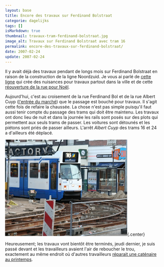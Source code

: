 ```yaml
---
layout: base
title: Encore des travaux sur Ferdinand Bolstraat
categorie: dagelijks
tags: []
isMarkdown: true
thumbnail: travaux-tram-ferdinand-bolstraat.jpg
image_alt: Travaux sur Ferdinand Bolstraat avec tram 16
permalink: encore-des-travaux-sur-ferdinand-bolstraat/
date: 2007-02-24
update: 2007-02-24
---
```




Il y avait déjà des travaux pendant de longs mois sur Ferdinand Bolstraat en raison de la construction de la ligne Noordzuid. Je vous ai parlé de [cette ligne](/noord-zuidlijn-ceintuurbaan-station) qui crée des nuisances pour travaux partout dans la ville et de cette [réouverture de la rue pour Noël](/noel-sur-ferdinand-bolstraat).

Aujourd'hui, c'est au croisement de la rue Ferdinand Bol et de la rue Albert Cuyp ([l'entrée du marché](/albert-cuyp-le-marche)) que le passage est bouché pour travaux. Il s'agit cette fois de refaire la chaussée. La chose n'est pas simple puisqu'il faut aussi tenir compte du passage des trams qui doit être maintenu. Les travaux ont donc lieu de nuit et dans la journée les rails sont posés sur des plots qui permettent aux seuls trams de passer. Les voitures sont détounés et les piétons sont priés de passer ailleurs. L'arrêt *Albert Cuyp* des trams 16 et 24 a d'ailleurs été déplacé.

![Travaux sur Ferdinand Bolstraat avec tram 16](travaux-tram-ferdinand-bolstraat.jpg){.center}

Heureusement; les travaux vont bientôt être terminés, jeudi dernier, je suis passé devant et les travailleurs avaient l'air de reboucher le trou, exactement au même endroit où d'autres travailleurs [réparait une caténaire au printemps](/le-tram-en-panne).
